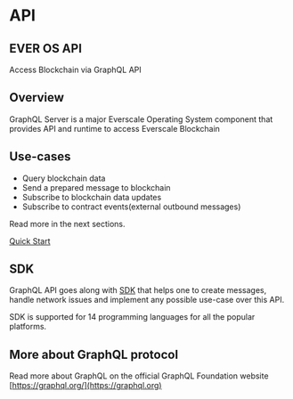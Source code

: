 # API

## EVER OS API

Access Blockchain via GraphQL API

## Overview

GraphQL Server is a major Everscale Operating System component that provides API and runtime to access Everscale Blockchain

## Use-cases

* Query blockchain data
* Send a prepared message to blockchain
* Subscribe to blockchain data updates
* Subscribe to contract events(external outbound messages)

Read more in the next sections.

[Quick Start](samples.md#quick-start)

## SDK

GraphQL API goes along with [SDK](https://github.com/tonlabs/ever-sdk) that helps one to create messages, handle network issues and implement any possible use-case over this API.

SDK is supported for 14 programming languages for all the popular platforms.

## More about GraphQL protocol

Read more about GraphQL on the official GraphQL Foundation website [https://graphql.org/](https://graphql.org)
